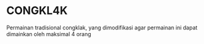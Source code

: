 # CONGKL4K
Permainan tradisional congklak, yang dimodifikasi agar permainan ini dapat dimainkan oleh maksimal 4 orang
